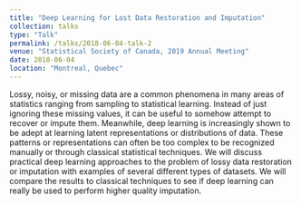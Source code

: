 ```yaml
---
title: "Deep Learning for Lost Data Restoration and Imputation"
collection: talks
type: "Talk"
permalink: /talks/2018-06-04-talk-2
venue: "Statistical Society of Canada, 2019 Annual Meeting"
date: 2018-06-04
location: "Montreal, Quebec"
---
```


Lossy, noisy, or missing data are a common phenomena in many areas of statistics ranging from sampling to statistical learning. Instead of just ignoring these missing values, it can be useful to somehow attempt to recover or impute them. Meanwhile, deep learning is increasingly shown to be adept at learning latent representations or distributions of data. These patterns or representations can often be too complex to be recognized manually or through classical statistical techniques. We will discuss practical deep learning approaches to the problem of lossy data restoration or imputation with examples of several different types of datasets. We will compare the results to classical techniques to see if deep learning can really be used to perform higher quality imputation.
